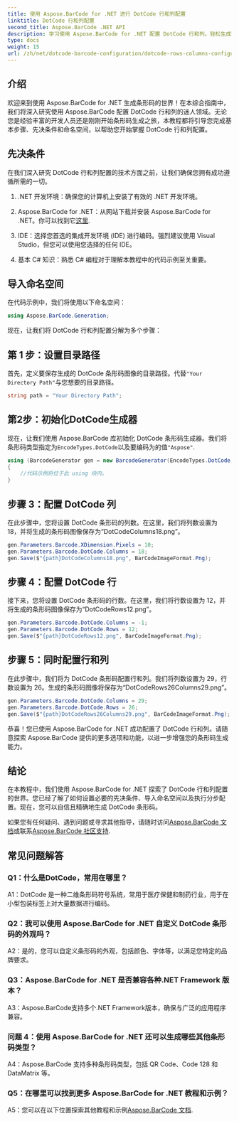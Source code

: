 ```yaml
---
title: 使用 Aspose.BarCode for .NET 进行 DotCode 行和列配置
linktitle: DotCode 行和列配置
second_title: Aspose.BarCode .NET API
description: 学习使用 Aspose.BarCode for .NET 配置 DotCode 行和列。轻松生成精确且可定制的二维条形码。
type: docs
weight: 15
url: /zh/net/dotcode-barcode-configuration/dotcode-rows-columns-configuration/
---
```

## 介绍

欢迎来到使用 Aspose.BarCode for .NET 生成条形码的世界！在本综合指南中，我们将深入研究使用 Aspose.BarCode 配置 DotCode 行和列的迷人领域。无论您是经验丰富的开发人员还是刚刚开始条形码生成之旅，本教程都将引导您完成基本步骤、先决条件和命名空间，以帮助您开始掌握 DotCode 行和列配置。

## 先决条件

在我们深入研究 DotCode 行和列配置的技术方面之前，让我们确保您拥有成功遵循所需的一切。

1. .NET 开发环境：确保您的计算机上安装了有效的 .NET 开发环境。

2.  Aspose.BarCode for .NET：从网站下载并安装 Aspose.BarCode for .NET。你可以找到它[这里](https://releases.aspose.com/barcode/net/).

3. IDE：选择您首选的集成开发环境 (IDE) 进行编码。强烈建议使用 Visual Studio，但您可以使用您选择的任何 IDE。

4. 基本 C# 知识：熟悉 C# 编程对于理解本教程中的代码示例至关重要。

## 导入命名空间

在代码示例中，我们将使用以下命名空间：

```csharp
using Aspose.BarCode.Generation;
```

现在，让我们将 DotCode 行和列配置分解为多个步骤：

## 第 1 步：设置目录路径

首先，定义要保存生成的 DotCode 条形码图像的目录路径。代替`"Your Directory Path"`与您想要的目录路径。

```csharp
string path = "Your Directory Path";
```

## 第2步：初始化DotCode生成器

现在，让我们使用 Aspose.BarCode 库初始化 DotCode 条形码生成器。我们将条形码类型指定为`EncodeTypes.DotCode`以及要编码为的值`"Aspose"`.

```csharp
using (BarcodeGenerator gen = new BarcodeGenerator(EncodeTypes.DotCode, "Aspose"))
{
    //代码示例将位于此 using 块内。
}
```

## 步骤 3：配置 DotCode 列

在此步骤中，您将设置 DotCode 条形码的列数。在这里，我们将列数设置为 18，并将生成的条形码图像保存为“DotCodeColumns18.png”。

```csharp
gen.Parameters.Barcode.XDimension.Pixels = 10;
gen.Parameters.Barcode.DotCode.Columns = 18;
gen.Save($"{path}DotCodeColumns18.png", BarCodeImageFormat.Png);
```

## 步骤 4：配置 DotCode 行

接下来，您将设置 DotCode 条形码的行数。在这里，我们将行数设置为 12，并将生成的条形码图像保存为“DotCodeRows12.png”。

```csharp
gen.Parameters.Barcode.DotCode.Columns = -1;
gen.Parameters.Barcode.DotCode.Rows = 12;
gen.Save($"{path}DotCodeRows12.png", BarCodeImageFormat.Png);
```

## 步骤 5：同时配置行和列

在此步骤中，我们将为 DotCode 条形码配置行和列。我们将列数设置为 29，行数设置为 26。生成的条形码图像将保存为“DotCodeRows26Columns29.png”。

```csharp
gen.Parameters.Barcode.DotCode.Columns = 29;
gen.Parameters.Barcode.DotCode.Rows = 26;
gen.Save($"{path}DotCodeRows26Columns29.png", BarCodeImageFormat.Png);
```

恭喜！您已使用 Aspose.BarCode for .NET 成功配置了 DotCode 行和列。请随意探索 Aspose.BarCode 提供的更多选项和功能，以进一步增强您的条形码生成能力。

## 结论

在本教程中，我们使用 Aspose.BarCode for .NET 探索了 DotCode 行和列配置的世界。您已经了解了如何设置必要的先决条件、导入命名空间以及执行分步配置。现在，您可以自信且精确地生成 DotCode 条形码。

如果您有任何疑问、遇到问题或寻求其他指导，请随时访问[Aspose.BarCode 文档](https://reference.aspose.com/barcode/net/)或联系[Aspose.BarCode 社区支持](https://forum.aspose.com/c/barcode/13).


## 常见问题解答

### Q1：什么是DotCode，常用在哪里？

A1：DotCode 是一种二维条形码符号系统，常用于医疗保健和制药行业，用于在小型包装标签上对大量数据进行编码。

### Q2：我可以使用 Aspose.BarCode for .NET 自定义 DotCode 条形码的外观吗？

A2：是的，您可以自定义条形码的外观，包括颜色、字体等，以满足您特定的品牌要求。

### Q3：Aspose.BarCode for .NET 是否兼容各种.NET Framework 版本？

A3：Aspose.BarCode支持多个.NET Framework版本，确保与广泛的应用程序兼容。

### 问题 4：使用 Aspose.BarCode for .NET 还可以生成哪些其他条形码类型？

A4：Aspose.BarCode 支持多种条形码类型，包括 QR Code、Code 128 和 DataMatrix 等。

### Q5：在哪里可以找到更多 Aspose.BarCode for .NET 教程和示例？

 A5：您可以在以下位置探索其他教程和示例[Aspose.BarCode 文档](https://reference.aspose.com/barcode/net/).